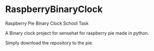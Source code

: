 # RaspberryBinaryClock
Raspberry Pie Binary Clock School Task

A Binary clock project for sensehat for raspberry pie made in python. 

Simply download the repository to the pie. 